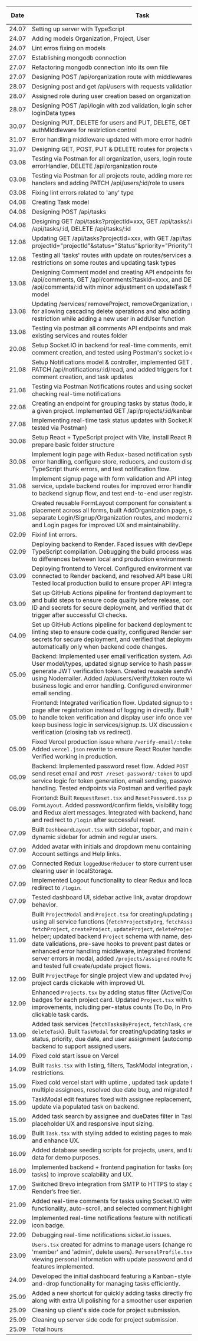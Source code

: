 | Date          | Task                          | Time Spent |
|---------------|-------------------------------|------------|
| 24.07  | Setting up server with TypeScript | 1 h |
| 24.07  | Adding models Organization, Project, User | 3.5 h |
| 24.07  | Lint erros fixing on models  | 0.5 h |
| 27.07  | Establishing mongodb connection  | 0.5 h |
| 27.07  | Refactoring mongodb connection into its own file  | 0.5 h |
| 27.07  | Designing POST /api/organization route with middlewares | 1 h |
| 28.07  | Designing post and get /api/users with requests validation | 1 h |
| 28.07  | Assigned role during user creation based on organization | 1 h |
| 28.07  | Designing POST /api/login with zod validation, login schemas and new loginData types | 2h |
| 30.07  | Designing PUT, DELETE for users and PUT, DELETE, GET for organization with authMIddleware for restriction control | 3h |
| 31.07  | Error handling middleware updated with more error hadnlers | 0.5h |
| 31.07  | Designing GET, POST, PUT & DELETE routes for projects with error handling | 2.5h |
| 03.08  | Testing via Postman for all organization, users, login routes with updating errorHandler, DELETE /api/organization route  | 3h |
| 03.08  | Testing via Postman for all projects route, adding more restrictions to route handlers and adding PATCH /api/users/:id/role to users  | 3h |
| 03.08  | Fixing lint errors related to 'any' type | 0.5h |
| 04.08  | Creating Task model | 1h |
| 04.08  | Designing POST /api/tasks | 1h |
| 04.08  | Designing GET /api/tasks?projectId=xxx, GET /api/tasks/:id, PATCH /api/tasks/:id, DELETE /api/tasks/:id | 4h |
| 12.08  | Updating GET /api/tasks?projectId=xxx, with GET /api/tasks?projectId="projectId"&status="Status"&priority="Priority"&assignedTo="userId"  | 3.5h |
| 12.08  | Testing all 'tasks' routes with update on routes/services and adding user-restrictions on some routes and updating task types  | 4h |
| 13.08  | Designing Comment model and creating API endpoints for POST /api/comments, GET /api/comments?taskId=xxxx, and DELETE /api/comments/:id with minor adjustment on updateTask function and Task model | 6.5h |
| 13.08  | Updating /services/ removeProject, removeOrganization, removeTask functions for allowing cascading delete operations and also adding organization restriction while adding a new user in addUser function | 1h |
| 13.08  | Testing via postman all comments API endpoints and making minor changes to existing services and routes folder | 1h |
| 20.08 | Setup Socket.IO in backend for real-time comments, emit commentAdded on comment creation, and tested using Postman's socket.io environment | 5.5h |
| 21.08 | Setup Notifications model & controller, implemented GET /api/notifications and PATCH /api/notifications/:id/read, and added triggers for task assignment, comment creation, and task updates | 7.5h |
| 21.08 | Testing via Postman Notifications routes and using socket.io functionality for checking real-time notifications | 1.5h |
| 22.08 | Creating an endpoint for grouping tasks by status (todo, in-progress, done) for a given project. Implemented GET /api/projects/:id/kanban| 3h |
| 27.08 | Implementing real-time task status updates with Socket.IO (backend only, tested via Postman) | 4h |
| 30.08 | Setup React + TypeScript project with Vite, install React Router and Axios, and prepare basic folder structure | 2h |
| 30.08 | Implement login page with Redux-based notification system, integrate API error handling, configure store, reducers, and custom dispatch typing, debug TypeScript thunk errors, and test notification flow. | 8h |
| 31.08 | Implement signup page with form validation and API integration, create signup service, update backend routes for improved error handling, connect frontend to backend signup flow, and test end-to-end user registration. | 7h |
| 31.08 | Created reusable FormLayout component for consistent styling and alert placement across all forms, built AddOrganization page, split Landing page into separate Login/Signup/Organization routes, and modernized existing Signup and Login pages for improved UX and maintainability. | 5h |
| 02.09 | Fixinf lint errors. | 1h |
| 02.09 | Deploying backend to Render. Faced issues with devDependencies and TypeScript compilation. Debugging the build process was time-consuming due to differences between local and production environments.| 3h |
| 03.09 | Deploying frontend to Vercel. Configured environment variables for production, connected to Render backend, and resolved API base URL and CORS issues. Tested local production build to ensure proper API integration. | 2h |
| 03.09 | Set up GitHub Actions pipeline for frontend deployment to Vercel. Added linting and build steps to ensure code quality before release, configured Vercel project ID and secrets for secure deployment, and verified that deployments only trigger after successful CI checks. | 3h |
| 04.09 | Set up GitHub Actions pipeline for backend deployment to Render. Added linting step to ensure code quality, configured Render service ID and API key secrets for secure deployment, and verified that deployments trigger automatically only when backend code changes. | 2h |
| 05.09 | Backend: Implemented user email verification system. Added isVerified field to User model/types, updated signup service to hash password, assign role, and generate JWT verification token. Created reusable sendVerificationEmail utility using Nodemailer. Added /api/users/verify/:token route with service-layer business logic and error handling. Configured environment secrets for secure email sending. | 5h |
| 05.09 | Frontend: Integrated verification flow. Updated signup to show VerifyNotice page after registration instead of logging in directly. Built VerifyEmail.tsx page to handle token verification and display user info once verified. Refactored to keep business logic in services/signup.ts. UX discussion on flow after verification (closing tab vs redirect). | 3h |
| 05.09 | Fixed Vercel production issue where `/verify-email/:token` returned 404. Added `vercel.json` rewrite to ensure React Router handles dynamic routes. Verified working in production. | 1h |
| 06.09 | Backend: Implemented password reset flow. Added `POST /request-reset` to send reset email and `POST /reset-password/:token` to update password. Built service logic for token generation, email sending, password hashing, and error handling. Tested endpoints via Postman and verified payload handling. | 4h |
| 06.09 | Frontend: Built `RequestReset.tsx` and `ResetPassword.tsx` pages using modern `FormLayout`. Added password/confirm fields, visibility toggles, loading states, and Redux alert messages. Integrated with backend, handled errors on form, and redirect to `/login` after successful reset. | 3h |
| 07.09 | Built `DashboardLayout.tsx` with sidebar, topbar, and main content area. Added dynamic sidebar for admin and regular users. | 2h |
| 07.09 | Added avatar with initials and dropdown menu containing Profile, Logout, Account settings and Help links. | 1.5h |
| 07.09 | Connected Redux `loggedUserReducer` to store current user. Handled setting and clearing user in localStorage. | 2h |
| 07.09 | Implemented Logout functionality to clear Redux and localStorage, then redirect to `/login`. | 1h |
| 07.09 | Tested dashboard UI, sidebar active link, avatar dropdown, and Logout behavior. | 0.5h |
| 11.09 | Built `ProjectModal` and `Project.tsx` for creating/updating projects on frontend using all service functions (`fetchProjectsByOrg`, `fetchAssignedProjects`, `fetchProject`, `createProject`, `updateProject`, `deleteProject`) and `authHeader` helper; updated backend `Project` schema with name, description, start/end date validations, pre-save hooks to prevent past dates or end-before-start, enhanced error handling middleware, integrated frontend API calls, handled server errors in modal, added `/projects/assigned` route for authenticated user, and tested full create/update project flows. | 9h |
| 12.09 | Built `ProjectPage` for single project view and updated `Projects.tsx` to make project cards clickable with improved UI. | 4h |
| 12.09 | Enhanced `Projects.tsx` by adding status filter (Active/Completed) and status badges for each project card. Updated `Project.tsx` with task board improvements, including per-status counts (To Do, In Progress, Done) and clickable task cards. | 3h |
| 13.09 | Added task services (`fetchTasksByProject`, `fetchTask`, `createTask`, `updateTask`, `deleteTask`). Built `TaskModal` for creating/updating tasks with title, description, status, priority, due date, and user assignment (autocomplete search). Updated backend to support assigned users.| 6h |
| 14.09 | Fixed cold start issue on Vercel | 0.5h |
| 14.09 | Built `Tasks.tsx` with listing, filters, TaskModal integration, and role-based restrictions. | 4h |
| 15.09 | Fixed cold vercel start with uptime , updated task update flow to support multiple assignees, resolved due date bug, and migrated MongoDB data. | 2h |
| 15.09  | TaskModal edit features fixed with assignee replacement, instant frontend update via populated task on backend. | 1.5h |
| 15.09  | Added task search by assignee and dueDates filter in Tasks.tsx with improved placeholder UX and responsive input sizing. | 1h |
| 16.09  | Built `Task.tsx` with styling added to existing pages to make them look modern and enhance UX. | 3.5h |
| 16.09  | Added database seeding scripts for projects, users, and tasks with realistic data for demo purposes. | 4h |
| 16.09  | Implemented backend + frontend pagination for tasks (org-wide and assigned tasks) to improve scalability and UX. | 3h |
| 17.09 | Switched Brevo integration from SMTP to HTTPS to stay compatible with Render’s free tier. | 1h |
| 21.09 | Added real-time comments for tasks using Socket.IO with add/delete functionality, auto-scroll, and selected comment highlighting. | 5h |
| 22.09 | Implemented real-time notifications feature with notificationReducer and bell icon badge. | 5h |
| 22.09 | Debugging real-time notifications sicket.io issues. | 2h |
| 23.09 | `Users.tsx` created for admins to manage users (change roles between 'member' and 'admin', delete users). `PersonalProfile.tsx` modal created for viewing personal information with update password and delete account features implemented. | 4h |
| 24.09 | Developed the initial dashboard featuring a Kanban-style board with drag-and-drop functionality for managing tasks efficiently. | 5h |
| 25.09 | Added a new shortcut for quickly adding tasks directly from the dashboard, along with extra UI polishing for a smoother user experience. | 2.5h |
| 25.09 | Cleaning up client's side code for project submission. | 0.5h |
| 25.09 | Cleaning up server side code for project submission. | 0.5h |
| 25.09 | Total hours | 190h |

